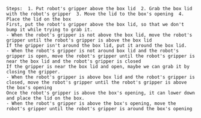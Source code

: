 
    Steps:  1. Put robot's gripper above the box lid  2. Grab the box lid with the robot's gripper  3. Move the lid to the box's opening  4. Place the lid on the box 
    First, put the robot's gripper above the box lid, so that we don't bump it while trying to grab it.
    - When the robot's gripper is not above the box lid, move the robot's gripper until the robot's gripper is above the box lid
    If the gripper isn't around the box lid, put it around the box lid.
    - When the robot's gripper is not around box lid and the robot's gripper is open, move the robot's gripper until the robot's gripper is near the box lid and the robot's gripper is closed
    If the gripper is near the box lid and open, maybe we can grab it by closing the gripper.
    - When the robot's gripper is above box lid and the robot's gripper is closed, move the robot's gripper until the robot's gripper is above the box's opening
    Once the robot's gripper is above the box's opening, it can lower down and place the lid on the box.
    - When the robot's gripper is above the box's opening, move the robot's gripper until the robot's gripper is around the box's opening